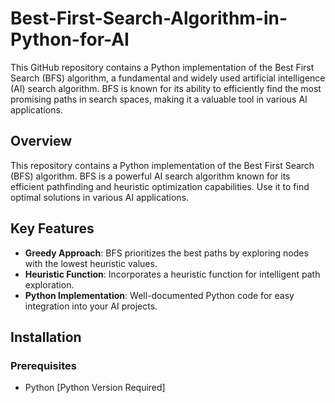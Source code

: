 # Best-First-Search-Algorithm-in-Python-for-AI
This GitHub repository contains a Python implementation of the Best First Search (BFS) algorithm, a fundamental and widely used artificial intelligence (AI) search algorithm. BFS is known for its ability to efficiently find the most promising paths in search spaces, making it a valuable tool in various AI applications.

## Overview

This repository contains a Python implementation of the Best First Search (BFS) algorithm. BFS is a powerful AI search algorithm known for its efficient pathfinding and heuristic optimization capabilities. Use it to find optimal solutions in various AI applications.

## Key Features

- **Greedy Approach**: BFS prioritizes the best paths by exploring nodes with the lowest heuristic values.
- **Heuristic Function**: Incorporates a heuristic function for intelligent path exploration.
- **Python Implementation**: Well-documented Python code for easy integration into your AI projects.

## Installation

### Prerequisites

- Python [Python Version Required]
